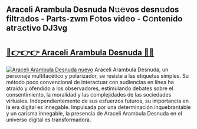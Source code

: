 ## Araceli Arambula Desnuda N𝚞𝚎vos desn𝚞dos filtr𝚊dos - Parts-zwm F𝚘tos vid𝚎o - C𝚘ntenido atr𝚊ctivo DJ3vg

# <h2><a href="http://mb8k6e.tromn.icu/?c=Araceli+Arambula+Desnuda">🔗👉👉👉 Araceli Arambula Desnuda 🔗🔗</a></h2>

[![Araceli Arambula Desnuda nuevo](https://i.imgur.com/pEAQMta.gif)](http://mb8k6e.tromn.icu/?c=Araceli+Arambula+Desnuda)
Araceli Arambula Desnuda, un personaje multifacético y polarizador, se resiste a las etiquetas simples. Su método poco convencional de interactuar con audiencias en línea ha atraído y ofendido a los observadores, estimulando debates sobre el consentimiento, la moralidad y las complejidades de las sociedades virtuales. Independientemente de sus esfuerzos futuros, su importancia en la era digital es innegable. Impulsada por una determinación inquebrantable y un carisma innegable, la presencia de Araceli Arambula Desnuda en el universo digital es transformadora.
